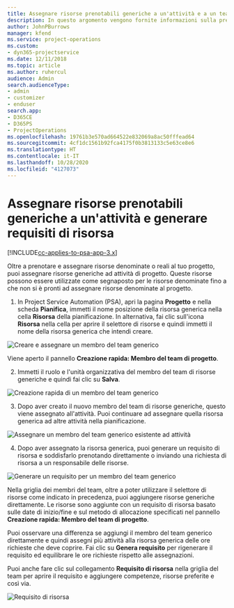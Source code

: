 ```yaml
---
title: Assegnare risorse prenotabili generiche a un'attività e a un team di progetto
description: In questo argomento vengono fornite informazioni sulla prenotazione di risorse generiche per attività e team di progetto.
author: JohnPBurrows
manager: kfend
ms.service: project-operations
ms.custom:
- dyn365-projectservice
ms.date: 12/11/2018
ms.topic: article
ms.author: ruhercul
audience: Admin
search.audienceType:
- admin
- customizer
- enduser
search.app:
- D365CE
- D365PS
- ProjectOperations
ms.openlocfilehash: 19761b3e570ad664522e832069a8ac50fffead64
ms.sourcegitcommit: 4cf1dc1561b92fca4175f0b3813133c5e63ce8e6
ms.translationtype: HT
ms.contentlocale: it-IT
ms.lasthandoff: 10/28/2020
ms.locfileid: "4127073"
---
```

# <a name="assign-generic-bookable-resources-to-a-task-and-generate-resource-requirements"></a>Assegnare risorse prenotabili generiche a un'attività e generare requisiti di risorsa 

[!INCLUDE[cc-applies-to-psa-app-3.x](../includes/cc-applies-to-psa-app-3x.md)]

Oltre a prenotare e assegnare risorse denominate o reali al tuo progetto, puoi assegnare risorse generiche ad attività di progetto. Queste risorse possono essere utilizzate come segnaposto per le risorse denominate fino a che non si è pronti ad assegnare risorse denominate al progetto. 

1. In Project Service Automation (PSA), apri la pagina **Progetto** e nella scheda **Pianifica**, immetti il nome posizione della risorsa generica nella cella **Risorsa** della pianificazione. In alternativa, fai clic sull'icona **Risorsa** nella cella per aprire il selettore di risorse e quindi immetti il nome della risorsa generica che intendi creare.

![Creare e assegnare un membro del team generico](media/RM-how-to-9.png)

Viene aperto il pannello **Creazione rapida: Membro del team di progetto**. 

2. Immetti il ruolo e l'unità organizzativa del membro del team di risorse generiche e quindi fai clic su **Salva**.

![Creazione rapida di un membro del team generico](media/RM-how-to-10.png)

3. Dopo aver creato il nuovo membro del team di risorse generiche, questo viene assegnato all'attività. Puoi continuare ad assegnare quella risorsa generica ad altre attività nella pianificazione.

![Assegnare un membro del team generico esistente ad attività](media/RM-how-to-11.png)

4. Dopo aver assegnato la risorsa generica, puoi generare un requisito di risorsa e soddisfarlo prenotando direttamente o inviando una richiesta di risorsa a un responsabile delle risorse.

![Generare un requisito per un membro del team generico](media/RM-how-to-12.png)

Nella griglia dei membri del team, oltre a poter utilizzare il selettore di risorse come indicato in precedenza, puoi aggiungere risorse generiche direttamente. Le risorse sono aggiunte con un requisito di risorsa basato sulle date di inizio/fine e sul metodo di allocazione specificati nel pannello **Creazione rapida: Membro del team di progetto**.

Puoi osservare una differenza se aggiungi il membro del team generico direttamente e quindi assegni più attività alla risorsa generica delle ore richieste che deve coprire. Fai clic su **Genera requisito** per rigenerare il requisito ed equilibrare le ore richieste rispetto alle assegnazioni.

Puoi anche fare clic sul collegamento **Requisito di risorsa** nella griglia del team per aprire il requisito e aggiungere competenze, risorse preferite e così via.

![Requisito di risorsa](media/RM-how-to-13.png)

